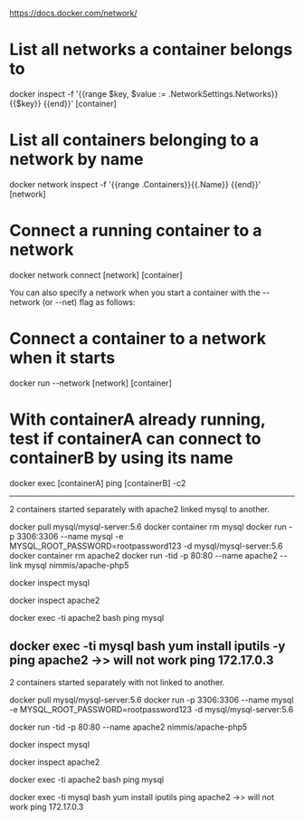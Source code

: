 https://docs.docker.com/network/

# List all networks a container belongs to
docker inspect -f '{{range $key, $value := .NetworkSettings.Networks}}{{$key}} {{end}}' [container]

# List all containers belonging to a network by name
docker network inspect -f '{{range .Containers}}{{.Name}} {{end}}' [network]

# Connect a running container to a network
docker network connect [network] [container]

You can also specify a network when you start a container with the --network (or --net) flag as follows:

# Connect a container to a network when it starts
docker run --network [network] [container]

# With containerA already running, test if containerA can connect to containerB by using its name
docker exec [containerA] ping [containerB] -c2

-----------
2 containers started separately with apache2 linked mysql to another.

docker pull mysql/mysql-server:5.6
docker container rm mysql
docker run -p 3306:3306 --name mysql -e MYSQL_ROOT_PASSWORD=rootpassword123 -d mysql/mysql-server:5.6
docker container rm apache2
docker run -tid -p 80:80 --name apache2 --link mysql nimmis/apache-php5

docker inspect mysql
 
docker inspect apache2

docker exec -ti apache2 bash
ping mysql

docker exec -ti mysql bash
yum install iputils -y
ping apache2 ->> will not work
ping 172.17.0.3
--------

2 containers started separately with not linked to another.

docker pull mysql/mysql-server:5.6
docker run -p 3306:3306 --name mysql -e MYSQL_ROOT_PASSWORD=rootpassword123 -d mysql/mysql-server:5.6

docker run -tid -p 80:80 --name apache2 nimmis/apache-php5

docker inspect mysql
 
docker inspect apache2

docker exec -ti apache2 bash
ping mysql

docker exec -ti mysql bash
yum install iputils
ping apache2 ->> will not work
ping 172.17.0.3

